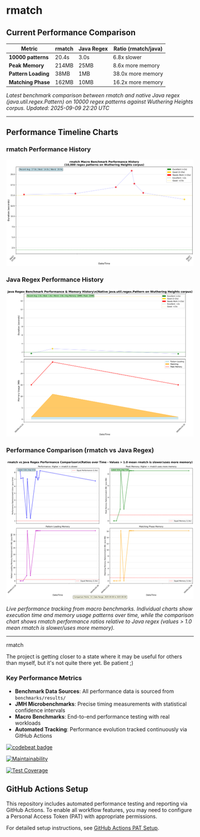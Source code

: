 rmatch
======

## Current Performance Comparison

| Metric | rmatch | Java Regex | Ratio (rmatch/java) |
|--------|--------|------------|---------------------|
| **10000 patterns** | 20.4s | 3.0s | 6.8x slower |
| **Peak Memory** | 214MB | 25MB | 8.6x more memory |
| **Pattern Loading** | 38MB | 1MB | 38.0x more memory |
| **Matching Phase** | 162MB | 10MB | 16.2x more memory |

*Latest benchmark comparison between rmatch and native Java regex (java.util.regex.Pattern) on 10000 regex patterns against Wuthering Heights corpus. Updated: 2025-09-09 22:20 UTC*

---

## Performance Timeline Charts

### rmatch Performance History
![rmatch Benchmark Performance](performance_timeline.png)

### Java Regex Performance History  
![Java Regex Benchmark Performance](java_performance_timeline.png)

### Performance Comparison (rmatch vs Java Regex)
![Performance Comparison](performance_comparison.png)

*Live performance tracking from macro benchmarks. Individual charts show execution time and memory usage patterns over time, while the comparison chart shows rmatch performance ratios relative to Java regex (values > 1.0 mean rmatch is slower/uses more memory).*

---

rmatch

The project is getting closer to a state where it may be useful for others
than myself, but it's not quite there yet.  Be patient ;)


### Key Performance Metrics

- **Benchmark Data Sources**: All performance data is sourced from `benchmarks/results/`
- **JMH Microbenchmarks**: Precise timing measurements with statistical confidence intervals  
- **Macro Benchmarks**: End-to-end performance testing with real workloads
- **Automated Tracking**: Performance evolution tracked continuously via GitHub Actions



[![codebeat badge](https://codebeat.co/badges/0a25fe03-4371-4c5f-a125-ab524f477898)](https://codebeat.co/projects/github-com-la3lma-rmatch-master)

[![Maintainability](https://api.codeclimate.com/v1/badges/ecfba15253e7095438fb/maintainability)](https://codeclimate.com/repos/64a2ba4d1c8c821c92003b52/maintainability)

[![Test Coverage](https://api.codeclimate.com/v1/badges/ecfba15253e7095438fb/test_coverage)](https://codeclimate.com/repos/64a2ba4d1c8c821c92003b52/test_coverage)

## GitHub Actions Setup

This repository includes automated performance testing and reporting via GitHub Actions. To enable all workflow features, you may need to configure a Personal Access Token (PAT) with appropriate permissions. 

For detailed setup instructions, see [GitHub Actions PAT Setup](.github/SETUP_PAT.md).

